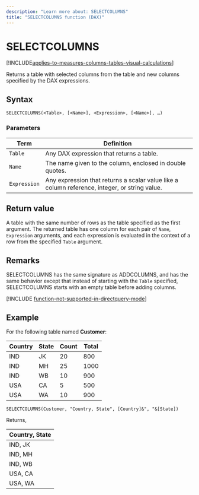 ```yaml
---
description: "Learn more about: SELECTCOLUMNS"
title: "SELECTCOLUMNS function (DAX)"
---
```

# SELECTCOLUMNS

[!INCLUDE[applies-to-measures-columns-tables-visual-calculations](includes/applies-to-measures-columns-tables-visual-calculations.md)]

Returns a table with selected columns from the table and new columns specified by the DAX expressions.  
  
## Syntax  
  
```dax
SELECTCOLUMNS(<Table>, [<Name>], <Expression>, [<Name>], …) 
```
  
### Parameters  

|Term|Definition|  
|--------|--------------|  
|`Table`|  Any DAX expression that returns a table. |  
|`Name` |  The name given to the column, enclosed in double quotes. |
|`Expression` |Any expression that returns a scalar value like a column reference, integer, or string value.|
  
## Return value

A table with the same number of rows as the table specified as the first argument. The returned table has one column for each pair of `Name`, `Expression` arguments, and each expression is evaluated in the context of a row from the specified `Table` argument.
  
## Remarks  

SELECTCOLUMNS has the same signature as ADDCOLUMNS, and has the same behavior except that instead of starting with the `Table` specified, SELECTCOLUMNS starts with an empty table before adding columns.

[!INCLUDE [function-not-supported-in-directquery-mode](includes/function-not-supported-in-directquery-mode.md)]
  
## Example  

For the following table named **Customer**:

Country  |State  |Count  |Total  
---------|---------|---------|---------
IND     |   JK      |    20     |  800
IND     |   MH      |    25     |  1000
IND     |   WB      |    10     |  900
USA     |   CA      |    5     |   500
USA     |   WA      |    10     |  900

```dax
SELECTCOLUMNS(Customer, "Country, State", [Country]&", "&[State])
```

Returns,

|Country, State |
|---------|
|IND, JK     |
|IND, MH     |
|IND, WB     |
|USA, CA    |
|USA, WA    |
